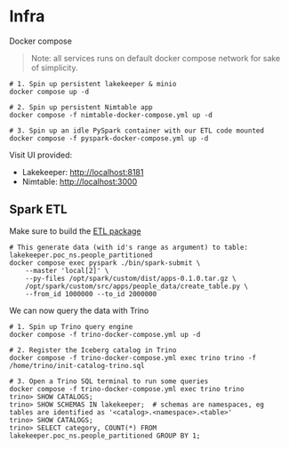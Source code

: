 # Infra

Docker compose

> Note: all services runs on default docker compose network for sake of simplicity.

```shell
# 1. Spin up persistent lakekeeper & minio
docker compose up -d

# 2. Spin up persistent Nimtable app
docker compose -f nimtable-docker-compose.yml up -d

# 3. Spin up an idle PySpark container with our ETL code mounted
docker compose -f pyspark-docker-compose.yml up -d
```

Visit UI provided:
* Lakekeeper: [http://localhost:8181](http://localhost:8181)
* Nimtable: [http://localhost:3000](http://localhost:3000)


## Spark ETL

Make sure to build the [ETL package](../etl/README.md)

```shell
# This generate data (with id's range as argument) to table: lakekeeper.poc_ns.people_partitioned
docker compose exec pyspark ./bin/spark-submit \
    --master 'local[2]' \
    --py-files /opt/spark/custom/dist/apps-0.1.0.tar.gz \
    /opt/spark/custom/src/apps/people_data/create_table.py \
    --from_id 1000000 --to_id 2000000
```

We can now query the data with Trino

```shell
# 1. Spin up Trino query engine
docker compose -f trino-docker-compose.yml up -d

# 2. Register the Iceberg catalog in Trino 
docker compose -f trino-docker-compose.yml exec trino trino -f /home/trino/init-catalog-trino.sql

# 3. Open a Trino SQL terminal to run some queries
docker compose -f trino-docker-compose.yml exec trino trino
trino> SHOW CATALOGS;
trino> SHOW SCHEMAS IN lakekeeper;  # schemas are namespaces, eg tables are identified as '<catalog>.<namespace>.<table>'
trino> SHOW CATALOGS;
trino> SELECT category, COUNT(*) FROM lakekeeper.poc_ns.people_partitioned GROUP BY 1;
```
